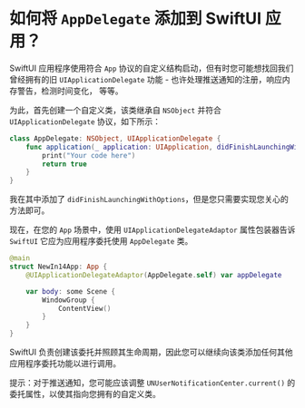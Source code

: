 如何将 `AppDelegate` 添加到 SwiftUI 应用？
===

SwiftUI 应用程序使用符合 `App` 协议的自定义结构启动，但有时您可能想找回我们曾经拥有的旧 `UIApplicationDelegate` 功能 - 也许处理推送通知的注册，响应内存警告，检测时间变化， 等等。

为此，首先创建一个自定义类，该类继承自 `NSObject` 并符合 `UIApplicationDelegate` 协议，如下所示：

```swift
class AppDelegate: NSObject, UIApplicationDelegate {
    func application(_ application: UIApplication, didFinishLaunchingWithOptions launchOptions: [UIApplication.LaunchOptionsKey : Any]? = nil) -> Bool {
        print("Your code here")
        return true
    }
}
```

我在其中添加了 `didFinishLaunchingWithOptions`，但是您只需要实现您关心的方法即可。

现在，在您的 `App` 场景中，使用 `UIApplicationDelegateAdaptor` 属性包装器告诉 `SwiftUI` 它应为应用程序委托使用 `AppDelegate` 类。

```swift
@main
struct NewIn14App: App {
    @UIApplicationDelegateAdaptor(AppDelegate.self) var appDelegate

    var body: some Scene {
        WindowGroup {
            ContentView()
        }
    }
}
```

SwiftUI 负责创建该委托并照顾其生命周期，因此您可以继续向该类添加任何其他应用程序委托功能以进行调用。

提示：对于推送通知，您可能应该调整 `UNUserNotificationCenter.current()` 的委托属性，以使其指向您拥有的自定义类。